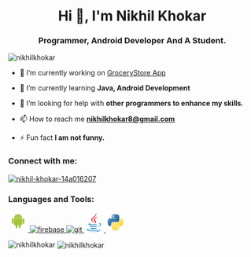 <h1 align="center">Hi 👋, I'm Nikhil Khokar</h1>
<h3 align="center">Programmer, Android Developer And A Student.</h3>

<p align="left"> <img src="https://komarev.com/ghpvc/?username=nikhilkhokar&label=Profile%20views&color=0e75b6&style=flat" alt="nikhilkhokar" /> </p>

- 🔭 I’m currently working on [GroceryStore App](https://github.com/nikhilkhokar/GroceryStoreApp)

- 🌱 I’m currently learning **Java, Android Development**

- 🤝 I’m looking for help with **other programmers to enhance my skills.**

- 📫 How to reach me **nikhilkhokar8@gmail.com**

- ⚡ Fun fact **I am not funny.**

<h3 align="left">Connect with me:</h3>
<p align="left">
<a href="https://linkedin.com/in/nikhil-khokar-14a016207" target="blank"><img align="center" src="https://raw.githubusercontent.com/rahuldkjain/github-profile-readme-generator/master/src/images/icons/Social/linked-in-alt.svg" alt="nikhil-khokar-14a016207" height="30" width="40" /></a>
</p>

<h3 align="left">Languages and Tools:</h3>
<p align="left"> <a href="https://developer.android.com" target="_blank" rel="noreferrer"> <img src="https://raw.githubusercontent.com/devicons/devicon/master/icons/android/android-original-wordmark.svg" alt="android" width="40" height="40"/> </a> <a href="https://firebase.google.com/" target="_blank" rel="noreferrer"> <img src="https://www.vectorlogo.zone/logos/firebase/firebase-icon.svg" alt="firebase" width="40" height="40"/> </a> <a href="https://git-scm.com/" target="_blank" rel="noreferrer"> <img src="https://www.vectorlogo.zone/logos/git-scm/git-scm-icon.svg" alt="git" width="40" height="40"/> </a> <a href="https://www.java.com" target="_blank" rel="noreferrer"> <img src="https://raw.githubusercontent.com/devicons/devicon/master/icons/java/java-original.svg" alt="java" width="40" height="40"/> </a> <a href="https://www.python.org" target="_blank" rel="noreferrer"> <img src="https://raw.githubusercontent.com/devicons/devicon/master/icons/python/python-original.svg" alt="python" width="40" height="40"/> </a> </p>

<p><img align="left" src="https://github-readme-stats.vercel.app/api/top-langs?username=nikhilkhokar&show_icons=true&locale=en&layout=compact" alt="nikhilkhokar" /></p>

<p>&nbsp;<img align="center" src="https://github-readme-stats.vercel.app/api?username=nikhilkhokar&show_icons=true&locale=en" alt="nikhilkhokar" /></p>
